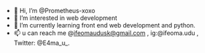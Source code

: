- 👋 Hi, I’m @Prometheus-xoxo
- 👀 I’m interested in web development
- 🌱 I’m currently learning front end web development and python.
- 📫 u can reach me @ifeomaudusk@gmail.com , ig:@ifeoma.udu
, Twitter: @E4ma_u_.

